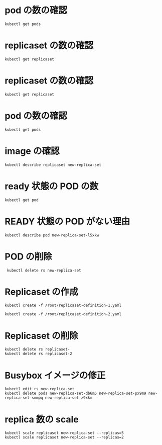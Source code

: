 # pod の数の確認

```
kubectl get pods
```

# replicaset の数の確認

```
kubectl get replicaset
```

# replicaset の数の確認

```
kubectl get replicaset
```

# pod の数の確認

```
kubectl get pods
```

# image の確認

```
kubectl describe replicaset new-replica-set

```

# ready 状態の POD の数

```
kubectl get pod
```

# READY 状態の POD がない理由

```
kubectl describe pod new-replica-set-l5xkw
```

# POD の削除

```
 kubectl delete rs new-replica-set
```

# Replicaset の作成

```
kubectl create -f /root/replicaset-definition-1.yaml
```

```
kubectl create -f /root/replicaset-definition-2.yaml
```

# Replicaset の削除

```
kubectl delete rs replicaset-
kubectl delete rs replicaset-2
```

# Busybox イメージの修正

```
kubectl edit rs new-replica-set
kubectl delete pods new-replica-set-db6m5 new-replica-set-px9m9 new-replica-set-smmpq new-replica-set-z9xkm
```

# replica 数の scale

```
kubectl scale replicaset new-replica-set --replicas=5
kubectl scale replicaset new-replica-set --replicas=2
```
